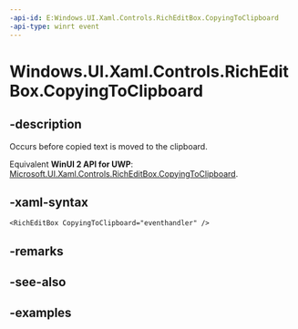 ```yaml
---
-api-id: E:Windows.UI.Xaml.Controls.RichEditBox.CopyingToClipboard
-api-type: winrt event
---
```


<!-- Event syntax.
public event TypedEventHandler CopyingToClipboard<RichEditBox, TextControlCopyingToClipboardEventArgs>
-->

# Windows.UI.Xaml.Controls.RichEditBox.CopyingToClipboard

## -description

Occurs before copied text is moved to the clipboard.

Equivalent **WinUI 2 API for UWP**: [Microsoft.UI.Xaml.Controls.RichEditBox.CopyingToClipboard](/windows/winui/api/microsoft.ui.xaml.controls.richeditbox.copyingtoclipboard).

## -xaml-syntax

```xaml
<RichEditBox CopyingToClipboard="eventhandler" />
```

## -remarks

## -see-also

## -examples

